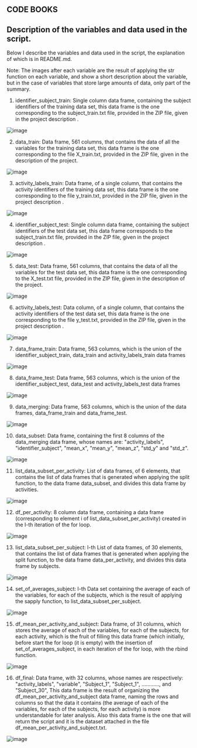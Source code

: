 ## CODE BOOKS 
## Description of the variables and data used in the script.
Below I describe the variables and data used in the script, the explanation of which is in README.md.

Note: The images after each variable are the result of applying the str function on each variable, and show a short description about the variable, but in the case of variables that store large amounts of data, only part of the summary.

1) identifier_subject_train: Single column data frame, containing the subject identifiers of the training data set, this data frame is the one corresponding to the subject_train.txt file, provided in the ZIP file, given in the project description .

![image](https://user-images.githubusercontent.com/65571096/85365723-8e8ad980-b4eb-11ea-8815-df9eca808a32.png)

2) data_train: Data frame, 561 columns, that contains the data of all the variables for the training data set, this data frame is the one corresponding to the file X_train.txt, provided in the ZIP file, given in the description of the project.

![image](https://user-images.githubusercontent.com/65571096/85365739-934f8d80-b4eb-11ea-8adc-f5f48f3f1165.png)

3) activity_labels_train: Data frame, of a single column, that contains the activity identifiers of the training data set, this data frame is the one corresponding to the file y_train.txt, provided in the ZIP file, given in the project description .

![image](https://user-images.githubusercontent.com/65571096/85365748-977bab00-b4eb-11ea-9ff8-9c47bd41ffd7.png)


4) identifier_subject_test: Single column data frame, containing the subject identifiers of the test data set, this data frame corresponds to the subject_train.txt file, provided in the ZIP file, given in the project description .

![image](https://user-images.githubusercontent.com/65571096/85365758-9b0f3200-b4eb-11ea-8024-ae908d9a9905.png)

5) data_test: Data frame, 561 columns, that contains the data of all the variables for the test data set, this data frame is the one corresponding to the X_test.txt file, provided in the ZIP file, given in the description of the project.

![image](https://user-images.githubusercontent.com/65571096/85365786-a4000380-b4eb-11ea-9557-844dc960ee9d.png)

6) activity_labels_test: Data column, of a single column, that contains the activity identifiers of the test data set, this data frame is the one corresponding to the file y_test.txt, provided in the ZIP file, given in the project description .

![image](https://user-images.githubusercontent.com/65571096/85365805-abbfa800-b4eb-11ea-9b70-c5b5f05a5a60.png)

7) data_frame_train: Data frame, 563 columns, which is the union of the identifier_subject_train, data_train and activity_labels_train data frames

![image](https://user-images.githubusercontent.com/65571096/85365811-afebc580-b4eb-11ea-8df6-5a738c4034cc.png)

8) data_frame_test: Data frame, 563 columns, which is the union of the identifier_subject_test, data_test and activity_labels_test data frames

![image](https://user-images.githubusercontent.com/65571096/85365835-bc701e00-b4eb-11ea-8d2c-e534d689588c.png)

9) data_merging: Data frame, 563 columns, which is the union of the data frames, data_frame_train and data_frame_test.

![image](https://user-images.githubusercontent.com/65571096/85365843-c1cd6880-b4eb-11ea-8761-449479abf0df.png)

10) data_subset: Data frame, containing the first 8 columns of the data_merging data frame, whose names are: "activity_labels", "identifier_subject", "mean_x", "mean_y", "mean_z", "std_y" and "std_z".

![image](https://user-images.githubusercontent.com/65571096/85365859-c7c34980-b4eb-11ea-966d-54abe9734d75.png)

11) list_data_subset_per_activity: List of data frames, of 6 elements, that contains the list of data frames that is generated when applying the split function, to the data frame data_subset, and divides this data frame by activities.

![image](https://user-images.githubusercontent.com/65571096/85365873-ceea5780-b4eb-11ea-8555-1575a9a1829c.png)

12) df_per_activity: 8 column data frame, containing a data frame (corresponding to element i of list_data_subset_per_activity) created in the I-th iteration of the for loop.

![image](https://user-images.githubusercontent.com/65571096/85365878-d3af0b80-b4eb-11ea-96fe-5dc9ec798e47.png)

13) list_data_subset_per_subject: I-th List of data frames, of 30 elements, that contains the list of data frames that is generated when applying the split function, to the data frame data_per_activity, and divides this data frame by subjects.

![image](https://user-images.githubusercontent.com/65571096/85365896-d90c5600-b4eb-11ea-9246-d38a517c972e.png)

14) set_of_averages_subject: I-th Data set containing the average of each of the variables, for each of the subjects, which is the result of applying the sapply function, to list_data_subset_per_subject.

![image](https://user-images.githubusercontent.com/65571096/85365917-e1fd2780-b4eb-11ea-819f-3129ff8ffaca.png)


15) df_mean_per_activity_and_subject: Data frame, of 31 columns, which stores the average of each of the variables, for each of the subjects, for each activity, which is the fruit of filling this data frame (which initially, before start the for loop (it is empty) with the insertion of set_of_averages_subject, in each iteration of the for loop, with the rbind function.

![image](https://user-images.githubusercontent.com/65571096/85365928-e7f30880-b4eb-11ea-8823-f7b24ced582b.png)

16) df_final: Data frame, with 32 columns, whose names are respectively: "activity_labels", "variable", "Subject_1", "Subject_1", ............, and "Subject_30", This data frame is the result of organizing the df_mean_per_activity_and_subject data frame, naming the rows and columns so that the data it contains (the average of each of the variables, for each of the subjects, for each activity) is more understandable for later analysis. Also this data frame is the one that will return the script and it is the dataset attached in the file df_mean_per_activity_and_subject.txt.

![image](https://user-images.githubusercontent.com/65571096/85365961-f8a37e80-b4eb-11ea-9935-abcecbce64bc.png)







